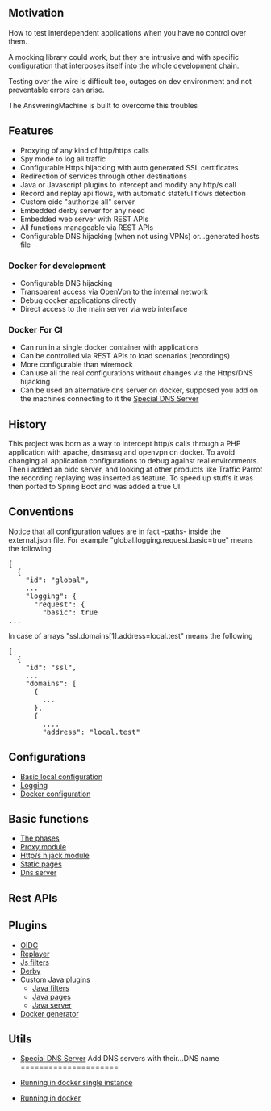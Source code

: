 ## Motivation

How to test interdependent applications when you have no control over them. 

A mocking library could work, but they are intrusive and with specific configuration 
that interposes itself into the whole development chain.

Testing over the wire is difficult too, outages on dev environment and not preventable
errors can arise.

The AnsweringMachine is built to overcome this troubles

## Features

* Proxying of any kind of http/https calls
* Spy mode to log all traffic  
* Configurable Https hijacking with auto generated SSL certificates
* Redirection of services through other destinations  
* Java or Javascript plugins to intercept and modify any http/s call
* Record and replay api flows, with automatic stateful flows detection
* Custom oidc "authorize all" server
* Embedded derby server for any need
* Embedded web server with REST APIs
* All functions manageable via REST APIs
* Configurable DNS hijacking (when not using VPNs) or...generated hosts file

### Docker for development

* Configurable DNS hijacking
* Transparent access via OpenVpn to the internal network
* Debug docker applications directly
* Direct access to the main server via web interface

### Docker For CI

* Can run in a single docker container with applications
* Can be controlled via REST APIs to load scenarios (recordings)
* More configurable than wiremock
* Can use all the real configurations without changes via the Https/DNS hijacking
* Can be used an alternative dns server on docker, supposed you add on the machines
connecting to it the [Special DNS Server](docs/dnsserver.md)

## History 

This project was born as a way to intercept http/s calls through a PHP application with 
apache, dnsmasq and openvpn on docker. To avoid changing all application configurations to
debug against real environments. Then i added an oidc server, and looking at other products
like Traffic Parrot the recording replaying was inserted as feature. To speed up stuffs it 
was then ported to Spring Boot and was added a true UI.

## Conventions

Notice that all configuration values are in fact -paths- inside the external.json file.
For example "global.logging.request.basic=true" means the following

<pre>
[
  {
    "id": "global",
    ...
    "logging": {
      "request": {
        "basic": true
...
</pre>

In case of arrays "ssl.domains[1].address=local.test" means the following

<pre>
[
  {
    "id": "ssl",
    ...
    "domains": [
      {
        ...
      },
      {
        ....
        "address": "local.test"
</pre>

## Configurations

* [Basic local configuration](docs/basic.md)
* [Logging](docs/logging.md)
* [Docker configuration](docs/docker.md)

## Basic functions  

* [The phases](docs/lifecyvle.md)
* [Proxy module](docs/proxy.md)
* [Http/s hijack module](docs/https.md)
* [Static pages](docs/static.md)
* [Dns server](docs/dns.md)

## Rest APIs

## Plugins

* [OIDC](docs/plugins/oidc.md)
* [Replayer](docs/plugins/replayer.md)
* [Js filters](docs/plugins/js.md)
* [Derby](docs/plugins/derby.md)
* [Custom Java plugins](docs/plugins/java.md)
  * [Java filters](docs/plugins/java/jfilters.md)
  * [Java pages](docs/plugins/java/jstatic.md)
  * [Java server](docs/plugins/java/jserver.md)
* [Docker generator](docs/plugins/dockergen.md)

## Utils

* [Special DNS Server](docs/dnsserver.md) Add DNS servers with their...DNS name
=====================
  
* [Running in docker single instance](docs/dockersingle.md)
* [Running in docker](docs/docker.md)
